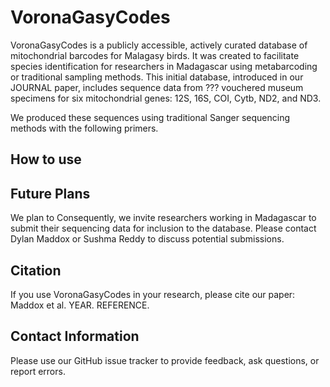 # VoronaGasyCodes
VoronaGasyCodes is a publicly accessible, actively curated database of mitochondrial barcodes for Malagasy birds. It was created to facilitate species identification for researchers in Madagascar using metabarcoding or traditional sampling methods. This initial database, introduced in our JOURNAL paper, includes sequence data from ??? vouchered museum specimens for six mitochondrial genes: 12S, 16S, COI, Cytb, ND2, and ND3. 

We produced these sequences using traditional Sanger sequencing methods with the following primers.

## How to use

## Future Plans
We plan to 
Consequently, we invite researchers working in Madagascar to submit their sequencing data for inclusion to the database. Please contact Dylan Maddox or Sushma Reddy to discuss potential submissions.


## Citation
If you use VoronaGasyCodes in your research, please cite our paper: Maddox et al. YEAR. REFERENCE.


## Contact Information
Please use our GitHub issue tracker to provide feedback, ask questions, or report errors.
